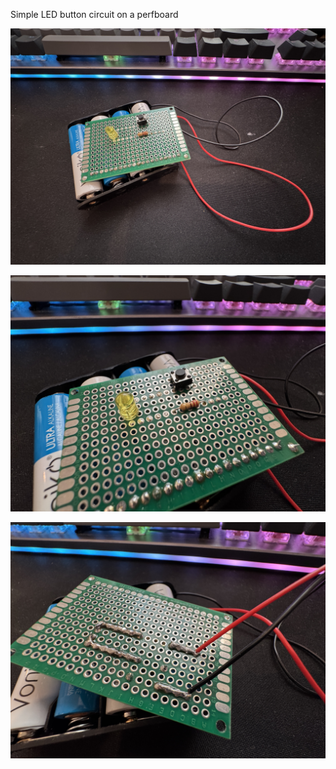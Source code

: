 Simple LED button circuit on a perfboard

![alt text](https://github.com/kyriosaa/embedded-practice/blob/main/perfboard/led-button/led_button1.jpeg "led-button 1")

![alt text](https://github.com/kyriosaa/embedded-practice/blob/main/perfboard/led-button/led_button2.jpeg "led-button 2")

![alt text](https://github.com/kyriosaa/embedded-practice/blob/main/perfboard/led-button/led_button3.jpeg "led-button 3")